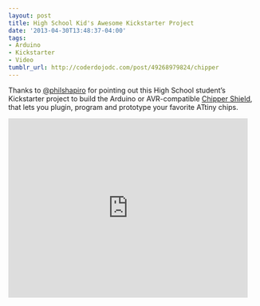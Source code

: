 ```yaml
---
layout: post
title: High School Kid's Awesome Kickstarter Project
date: '2013-04-30T13:48:37-04:00'
tags:
- Arduino
- Kickstarter
- Video
tumblr_url: http://coderdojodc.com/post/49268979824/chipper
---
```

Thanks to [@philshapiro](https://twitter.com/philshapiro/) for pointing out this High School student’s Kickstarter project to build the Arduino or AVR-compatible [Chipper Shield](http://www.kickstarter.com/projects/attinyprogram/chipper-the-attiny-programming-and-prototyping-shi), that lets you plugin, program and prototype your favorite ATtiny chips. 
 
<iframe frameborder="0" height="360" src="http://www.kickstarter.com/projects/attinyprogram/chipper-the-attiny-programming-and-prototyping-shi/widget/video.html" width="480"> </iframe>
